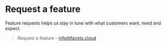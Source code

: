 # Request a feature
Feature requests helps us stay in tune with what customers want, need and expect. 


>Request a feature - [info@facets.cloud](mailto:info@facets.cloud)